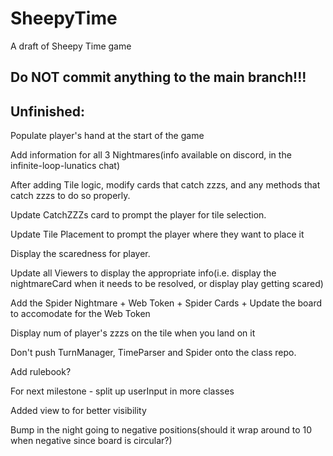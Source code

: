 # SheepyTime

A draft of Sheepy Time game

## Do NOT commit anything to the main branch!!!

## Unfinished:

Populate player's hand at the start of the game <!-- Resolved-->

Add information for all 3 Nightmares(info available on discord, in the infinite-loop-lunatics chat) <!-- Resolved -->

After adding Tile logic, modify cards that catch zzzs, and any methods that catch zzzs to do so properly. <!-- Resolved -->

Update CatchZZZs card to prompt the player for tile selection. <!-- Resolved -->

Update Tile Placement to prompt the player where they want to place it <!-- Resolved -->

Display the scaredness for player. <!-- Resolved -->

Update all Viewers to display the appropriate info(i.e. display the nightmareCard when it needs to be resolved, or display play getting scared) <!-- Resolved -->

Add the Spider Nightmare + Web Token + Spider Cards + Update the board to accomodate for the Web Token

Display num of player's zzzs on the tile when you land on it

Don't push TurnManager, TimeParser and Spider onto the class repo. 

Add rulebook?

For next milestone - split up userInput in more classes

Added view to for better visibility

Bump in the night going to negative positions(should it wrap around to 10 when negative since board is circular?)